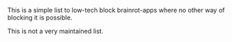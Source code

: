 This is a simple list to low-tech block brainrot-apps where no other way of blocking it is possible.

This is not a very maintained list.
